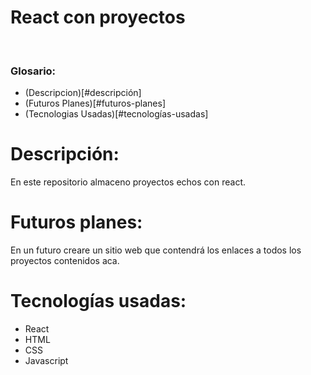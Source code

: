 <h1>React con proyectos</h1></br>

### Glosario:
- (Descripcion)[#descripción]
- (Futuros Planes)[#futuros-planes]
- (Tecnologias Usadas)[#tecnologías-usadas]

# Descripción:

<p> En este repositorio almaceno proyectos echos con react.</p>

# Futuros planes:
En un futuro creare un sitio web que contendrá los enlaces a todos los proyectos contenidos aca.

# Tecnologías usadas:
- React
- HTML
- CSS
- Javascript

